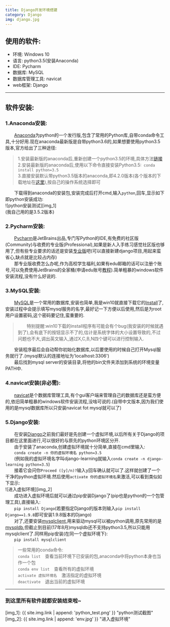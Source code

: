 ```yaml
---
title: Django开发环境搭建
category: Django
img: django.jpg
---
```

## 使用的软件:  
* 环境: Windows 10
* 语言: python3.5(安装Anaconda)
* IDE: Pycharm
* 数据库: MySQL
* 数据库管理工具: navicat
* web框架: Django

---  

## 软件安装:  

### 1.Anaconda安装:  

&emsp;&emsp;[Anaconda][ana]为python的一个发行版,包含了常用的Python库,自带conda命令工具,十分好用.现在anaconda最新版是自带python3.6的,如果想要使用python3.5版本,官方给出了三种途径:  

>1.安装最新版的anaconda后,重新创建一个python3.5的环境,具体方法[链接][py3env]  
>2.安装最新版的anaconda后,使用以下命令直接安装Python3.5:&ensp;`conda install python=3.5`  
>3.直接安装默认带python3.5版本的anaconda,即4.2.0版本(各个版本的下载地址在[这里][download_ana]),按自己的操作系统选择即可  

&emsp;&emsp;下载得到anaconda的安装包,安装完成后打开cmd,输入`python`,回车,显示如下即python安装成功:  
![python安装测试][img_1]  
(我自己用的是3.5.2版本)  

### 2.Pycharm安装:  

&emsp;&emsp;[Pycharm][pycharm]是JetBrains出品,专门写Python的IDE,有免费的社区版(Community)与收费的专业版(Professional),如果是新人入手练习感觉社区版也够用了,但有些专业要求的话还是安装[专业版][pro_ver]吧(可以直接新建django项目,用起来蛮省心,缺点就是比较占内存)  
&emsp;&emsp;那专业版收费怎么办呢,作为高校学生福利,如果有edu邮箱的话可以注册个账号,可以免费使用JetBrains的全家桶(申请edu账号[教程][edu]).简单粗暴的windows软件安装流程,没有什么好说的.

### 3.MySQL安装:  

&emsp;&emsp;[MySQL][mysql]是一个常用的数据库,安装也简单,我是win10就直接下载它的[Install][mysql_install]了,安装过程中会提示填写mysql服务的名字,最好记一下方便以后使用,然后是为root用户设置密码,这个密码要记住,蛮重要的.  
>&emsp;&emsp;特别提醒:win10下载的install程序有可能会有个bug(我安装的时候就遇到了),会有底下的按钮显示不了的,估计是系统字体的大小设置导致的,不过问题也不大,调出英文输入,通过X,C,B,N四个键可以进行控制输入.  

&emsp;&emsp;安装程序最后会自动帮你初始化数据库,以后要使用的时候自己打开Mysql服务就行了.(mysql默认的连接地址为'localhost:3306')  
&emsp;&emsp;最后找到mysql server的安装目录,将他的bin文件夹添加到系统的环境变量PATH中.

### 4.navicat安装(非必需):  

&emsp;&emsp;[navicat][navicat]是个数据库管理工具,有个gui客户端来管理自己的数据库还是蛮方便的,依旧简单粗暴的windows软件安装流程,没啥可说的.(自带中文版本,因为我们使用的是mysql数据库所以只安装navicat fot mysql就可以了)  

### 5.Django安装:  

&emsp;&emsp;在安装[Django][django]之前我们最好是先创建一个虚拟环境,以后所有关于Django的项目都在这里面进行,可以很好的与原先的python环境区分开.  
&emsp;&emsp;由于安装了anaconda,创建虚拟环境就十分简单,直接在cmd里输入:  
&emsp;&emsp;`conda create -n 你的虚拟环境名 python=3.5`  
&emsp;&emsp;(例如我的虚拟环境名字叫django-learning就输入`conda create -n django-learning python=3.5`)  
&emsp;&emsp;接着它会问你`Proceed ([y]/n)?`输入y回车确认就可以了.这样就创建了一个干净的python虚拟环境.然后使用`activate 你的虚拟环境名`来激活,可以看到类似如下显示:  
![进入虚拟环境][img_2]  
&emsp;&emsp;成功进入虚拟环境后就可以通过pip安装Django了(pip也是python的一个包管理工具),直接输入:  
&emsp;&emsp;`pip install Django`(若要指定Django的版本则输入`pip install Django==1.9.8`即可安装1.9.8版本的Django)  
&emsp;&emsp;对了,还要安装[mysqlclient][mysqlclient],用来驱动mysql可以被python调用,原先常用的是[mysqldb][mysqldb],但截止到目前(17年8月)mysqldb还不支持python3.5,所以只能用mysqlclient了.同样用pip安装(在同一个虚拟环境下):  
&emsp;&emsp;`pip install mysqlclient`

>一些常用的conda命令:  
>`conda list`&emsp;查看当前环境下已安装的包,anaconda中将python本身也当作一个包  
>`conda env list`&emsp;查看所有的虚拟环境  
>`activate 虚拟环境名`&emsp;激活指定的虚拟环境  
>`deactivate`&emsp;退出当前的虚拟环境  

---
### 到这里所有软件就都安装结束啦~  


[ana]: https://www.continuum.io/downloads "anaconda官网"
[py3env]: https://conda.io/docs/py2or3.html "anaconda创建python环境"  
[download_ana]: https://repo.continuum.io/archive/ "anaconda各个版本下载地址"  
[pycharm]: https://www.jetbrains.com/pycharm/ "Pycharm官网"  
[pro_ver]: https://www.jetbrains.com/pycharm/download/#section=windows "Pycharm下载"
[edu]: null "有时间再写"
[mysql]: https://www.mysql.com/ "MySQL官网"
[navicat]: https://www.navicat.com/en/products/navicat-for-mysql "navicat"
[mysql_install]: https://dev.mysql.com/downloads/installer/ "MySQL Install"  
[mysqlclient]: https://pypi.python.org/pypi/mysqlclient "mysqlclient"  
[mysqldb]: http://mysql-python.sourceforge.net/MySQLdb.html "mysqldb"
[django]: https://www.djangoproject.com/ "django官网"  
  
[img_1]: {{ site.img.link | append: 'python_test.png' }} "python测试截图"
[img_2]: {{ site.img.link | append: 'env.jpg' }} "进入虚拟环境"
